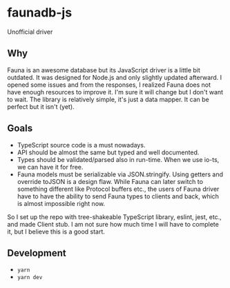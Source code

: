 # faunadb-js

Unofficial driver

## Why

Fauna is an awesome database but its JavaScript driver is a little bit outdated. It was designed for Node.js and only slightly updated afterward. I opened some issues and from the responses, I realized Fauna does not have enough resources to improve it. I'm sure it will change but I don't want to wait. The library is relatively simple, it's just a data mapper. It can be perfect but it isn't (yet).

## Goals

- TypeScript source code is a must nowadays.
- API should be almost the same but typed and well documented.
- Types should be validated/parsed also in run-time. When we use io-ts, we can have it for free.
- Fauna models must be serializable via JSON.stringify. Using getters and override toJSON is a design flaw. While Fauna can later switch to something different like Protocol buffers etc., the users of Fauna driver have to have the ability to send Fauna types to clients and back, which is almost impossible right now.

So I set up the repo with tree-shakeable TypeScript library, eslint, jest, etc., and made Client stub. I am not sure how much time I will have to complete it, but I believe this is a good start.

## Development

- `yarn`
- `yarn dev`
